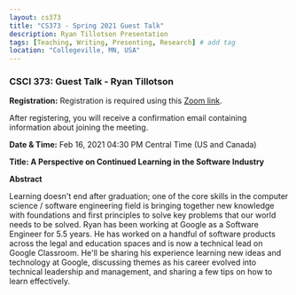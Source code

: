 ```yaml
---
layout: cs373
title: "CS373 - Spring 2021 Guest Talk"
description: Ryan Tillotson Presentation
tags: [Teaching, Writing, Presenting, Research] # add tag
location: "Collegeville, MN, USA"
---
```


### CSCI 373: Guest Talk - Ryan Tillotson

**Registration:** Registration is required using this [Zoom link](https://csbsju.zoom.us/meeting/register/tJAod-ytpjojHdYI0GElCn0e6sS50aJ1FbM6).

After registering, you will receive a confirmation email containing information about joining the meeting.

**Date & Time:** Feb 16, 2021 04:30 PM Central Time (US and Canada)

**Title: A Perspective on Continued Learning in the Software Industry**

**Abstract**

Learning doesn't end after graduation; one of the core skills in the computer science / software engineering field is bringing together new knowledge with foundations and first principles to solve key problems that our world needs to be solved. Ryan has been working at Google as a Software Engineer for 5.5 years. He has worked on a handful of software products across the legal and education spaces and is now a technical lead on Google Classroom. He'll be sharing his experience learning new ideas and technology at Google, discussing themes as his career evolved into technical leadership and management, and sharing a few tips on how to learn effectively.
